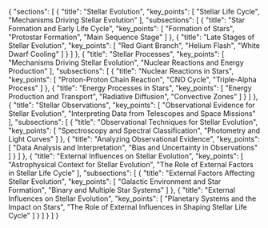 {
    "sections": [
        {
            "title": "Stellar Evolution",
            "key_points": [
                "Stellar Life Cycle",
                "Mechanisms Driving Stellar Evolution"
            ],
            "subsections": [
                {
                    "title": "Star Formation and Early Life Cycle",
                    "key_points": [
                        "Formation of Stars",
                        "Protostar Formation",
                        "Main Sequence Stage"
                    ]
                },
                {
                    "title": "Late Stages of Stellar Evolution",
                    "key_points": [
                        "Red Giant Branch",
                        "Helium Flash",
                        "White Dwarf Cooling"
                    ]
                }
            ]
        },
        {
            "title": "Stellar Processes",
            "key_points": [
                "Mechanisms Driving Stellar Evolution",
                "Nuclear Reactions and Energy Production"
            ],
            "subsections": [
                {
                    "title": "Nuclear Reactions in Stars",
                    "key_points": [
                        "Proton-Proton Chain Reaction",
                        "CNO Cycle",
                        "Triple-Alpha Process"
                    ]
                },
                {
                    "title": "Energy Processes in Stars",
                    "key_points": [
                        "Energy Production and Transport",
                        "Radiative Diffusion",
                        "Convective Zones"
                    ]
                }
            ]
        },
        {
            "title": "Stellar Observations",
            "key_points": [
                "Observational Evidence for Stellar Evolution",
                "Interpreting Data from Telescopes and Space Missions"
            ],
            "subsections": [
                {
                    "title": "Observational Techniques for Stellar Evolution",
                    "key_points": [
                        "Spectroscopy and Spectral Classification",
                        "Photometry and Light Curves"
                    ]
                },
                {
                    "title": "Analyzing Observational Evidence",
                    "key_points": [
                        "Data Analysis and Interpretation",
                        "Bias and Uncertainty in Observations"
                    ]
                }
            ]
        },
        {
            "title": "External Influences on Stellar Evolution",
            "key_points": [
                "Astrophysical Context for Stellar Evolution",
                "The Role of External Factors in Stellar Life Cycle"
            ],
            "subsections": [
                {
                    "title": "External Factors Affecting Stellar Evolution",
                    "key_points": [
                        "Galactic Environment and Star Formation",
                        "Binary and Multiple Star Systems"
                    ]
                },
                {
                    "title": "External Influences on Stellar Evolution",
                    "key_points": [
                        "Planetary Systems and the Impact on Stars",
                        "The Role of External Influences in Shaping Stellar Life Cycle"
                    ]
                }
            ]
        }
    ]
}